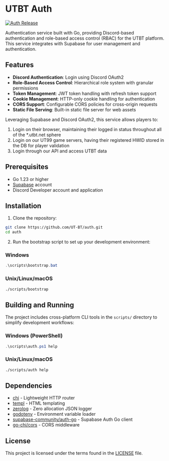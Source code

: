 # UTBT Auth

[![Auth Release](https://img.shields.io/badge/Auth-latest-blue)](https://github.com/UT-BT/auth/releases/tag/latest)


Authentication service built with Go, providing Discord-based authentication and role-based access control (RBAC) for the UTBT platform. This service integrates with Supabase for user management and authentication.

## Features

- **Discord Authentication**: Login using Discord OAuth2
- **Role-Based Access Control**: Hierarchical role system with granular permissions
- **Token Management**: JWT token handling with refresh token support
- **Cookie Management**: HTTP-only cookie handling for authentication
- **CORS Support**: Configurable CORS policies for cross-origin requests
- **Static File Serving**: Built-in static file server for web assets

Leveraging Supabase and Discord OAuth2, this service allows players to:
1. Login on their browser, maintaining their logged in status throughout all of the *.utbt.net sphere
2. Login on our UT99 game servers, having their registered HWID stored in the DB for player validation
3. Login through our API and access UTBT data

## Prerequisites

- Go 1.23 or higher
- [Supabase](https://supabase.com/) account
- Discord Developer account and application

## Installation

1. Clone the repository:
```bash
git clone https://github.com/UT-BT/auth.git
cd auth
```

2. Run the bootstrap script to set up your development environment:

### Windows
```powershell
.\scripts\bootstrap.bat
```

### Unix/Linux/macOS
```bash
./scripts/bootstrap
```

## Building and Running
The project includes cross-platform CLI tools in the `scripts/` directory to simplify development workflows:

### Windows (PowerShell)
```powershell
.\scripts\auth.ps1 help
```

### Unix/Linux/macOS
```bash
./scripts/auth help
```

## Dependencies

- [chi](https://github.com/go-chi/chi) - Lightweight HTTP router
- [templ](https://github.com/a-h/templ) - HTML templating
- [zerolog](https://github.com/rs/zerolog) - Zero allocation JSON logger
- [godotenv](https://github.com/joho/godotenv) - Environment variable loader
- [supabase-community/auth-go](https://github.com/supabase-community/auth-go) - Supabase Auth Go client
- [go-chi/cors](https://github.com/go-chi/cors) - CORS middleware

## License

This project is licensed under the terms found in the [LICENSE](LICENSE) file.